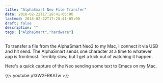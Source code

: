 ```yaml
---
title: "AlphaSmart Neo File Transfer"
date: 2018-02-22T17:28:41-05:00
lastmod: 2018-02-22T17:28:41-05:00
draft: false
description: ""
tags: ["AlphaSmart","hardware"]
---
```


To transfer a file from the AlphaSmart Neo2 to my Mac, I connect it via USB and hit send. The AlphaSmart sends one character at a time to whatever app is frontmost. Terribly slow, but I get a kick out of watching it happen.

Here's a quick capture of the Neo sending some text to Emacs on my Mac.

{{< youtube p13W2FRKATw >}}

